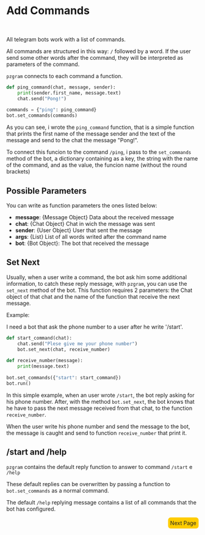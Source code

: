 # Add Commands
<br>

All telegram bots work with a list of commands.

All commands are structured in this way: `/` followed by a word. If the user send some other words after the command, they will be interpreted as parameters of the command.

`pzgram` connects to each command a function.

```python
def ping_command(chat, message, sender):
    print(sender.first_name, message.text)
    chat.send("Pong!")
    
commands = {"ping": ping_command}
bot.set_commands(commands)
```

As you can see, i wrote the `ping_command` function, 
that is a simple function that prints the first name of the message sender and the text of the message and send to the chat the message "Pong!".

To connect this funcion to the command `/ping`, i pass to the `set_commands` method of the bot, a dictionary containing as a key, the string with the name of the command,
and as the value, the funcion name (without the round brackets)

## Possible Parameters

You can write as function parameters the ones listed below:

* **message**: {Message Object} Data about the received message
* **chat**: {Chat Object} Chat in wich the message was sent
* **sender**: {User Object} User that sent the message
* **args**: {List} List of all words writed after the command name
* **bot**: {Bot Object}: The bot that received the message

## Set Next

Usually, when a user write a command, the bot ask him some additional information, to catch these reply message, with `pzgram`, you can use the `set_next` method of the bot.
This function requires 2 parameters: the Chat object of that chat and the name of the function that receive the next message.

Example:

I need a bot that ask the phone number to a user after he write '/start'.
```python
def start_command(chat):
    chat.send("Plese give me your phone number")
    bot.set_next(chat, receive_number)
  
def receive_number(message):
    print(message.text)
    
bot.set_commands({"start": start_command})
bot.run()
```
In this simple example, when an user wrote `/start`, the bot reply asking for his phone number. After, with the method
`bot.set_next`, the bot knows that he have to pass the next message received from that chat, to the function `receive_number`.

When the user write his phone number and send the message to the bot, the message is caught and send to function `receive_number` that print it.

## /start and /help

`pzgram` contains the default reply function to answer to command `/start` e `/help`

These default replies can be overwritten by passing a function to `bot.set_commands` as a normal command.

The default `/help` replying message contains a list of all commands that the bot has configured.

<div style="float: right;background-color: #fc0;padding: 6px;border-radius: 7px;"><a href="https://infopz.github.io/pzgram/guide3" style="text-decoration: none;color: #252525;">Next Page</a></div>
